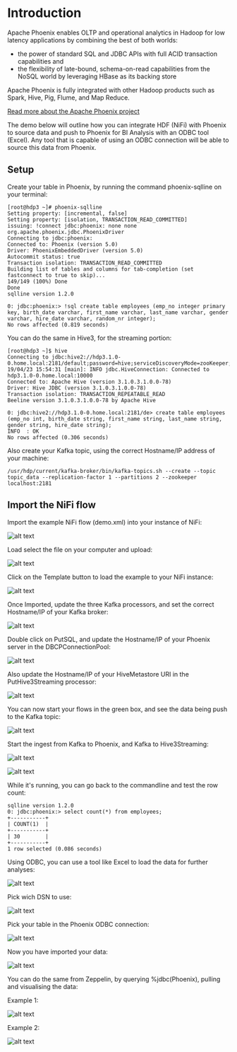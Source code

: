 # Introduction
Apache Phoenix enables OLTP and operational analytics in Hadoop for low latency applications by combining the best of both worlds:

* the power of standard SQL and JDBC APIs with full ACID transaction capabilities and
* the flexibility of late-bound, schema-on-read capabilities from the NoSQL world by leveraging HBase as its backing store

Apache Phoenix is fully integrated with other Hadoop products such as Spark, Hive, Pig, Flume, and Map Reduce.

[Read more about the Apache Phoenix project](https://phoenix.apache.org/)

The demo below will outline how you can integrate HDF (NiFi) with Phoenix to source data and push to Phoenix for BI Analysis with an ODBC tool (Excel). Any tool that is capable of using an ODBC connection will be able to source this data from Phoenix. 

## Setup
Create your table in Phoenix, by running the command phoenix-sqlline on your terminal:
```
[root@hdp3 ~]# phoenix-sqlline
Setting property: [incremental, false]
Setting property: [isolation, TRANSACTION_READ_COMMITTED]
issuing: !connect jdbc:phoenix: none none org.apache.phoenix.jdbc.PhoenixDriver
Connecting to jdbc:phoenix:
Connected to: Phoenix (version 5.0)
Driver: PhoenixEmbeddedDriver (version 5.0)
Autocommit status: true
Transaction isolation: TRANSACTION_READ_COMMITTED
Building list of tables and columns for tab-completion (set fastconnect to true to skip)...
149/149 (100%) Done
Done
sqlline version 1.2.0

0: jdbc:phoenix:> !sql create table employees (emp_no integer primary key, birth_date varchar, first_name varchar, last_name varchar, gender varchar, hire_date varchar, random_nr integer);
No rows affected (0.819 seconds)
```

You can do the same in Hive3, for the streaming portion:
```
[root@hdp3 ~]$ hive
Connecting to jdbc:hive2://hdp3.1.0-0.home.local:2181/default;password=hive;serviceDiscoveryMode=zooKeeper;user=hive;zooKeeperNamespace=hiveserver2
19/04/23 15:54:31 [main]: INFO jdbc.HiveConnection: Connected to hdp3.1.0-0.home.local:10000
Connected to: Apache Hive (version 3.1.0.3.1.0.0-78)
Driver: Hive JDBC (version 3.1.0.3.1.0.0-78)
Transaction isolation: TRANSACTION_REPEATABLE_READ
Beeline version 3.1.0.3.1.0.0-78 by Apache Hive

0: jdbc:hive2://hdp3.1.0-0.home.local:2181/de> create table employees (emp_no int, birth_date string, first_name string, last_name string, gender string, hire_date string);
INFO  : OK
No rows affected (0.306 seconds)
```

Also create your Kafka topic, using the correct Hostname/IP address of your machine:
```
/usr/hdp/current/kafka-broker/bin/kafka-topics.sh --create --topic topic_data --replication-factor 1 --partitions 2 --zookeeper localhost:2181
```

## Import the NiFi flow
Import the example NiFi flow (demo.xml) into your instance of NiFi:

![alt text](https://github.com/willie-engelbrecht/IngestNiFiToPhoenix/blob/master/UploadTemplate.JPG "Load the template - step 1")

Load select the file on your computer and upload:

![alt text](https://github.com/willie-engelbrecht/IngestNiFiToPhoenix/blob/master/UploadTemplate2.JPG "Upload the template - step 2")

Click on the Template button to load the example to your NiFi instance:

![alt text](https://github.com/willie-engelbrecht/IngestNiFiToPhoenix/blob/master/ClickTemplateButton.JPG "Load the sample flow")

Once Imported, update the three Kafka processors, and set the correct Hostname/IP of your Kafka broker:

![alt text](https://github.com/willie-engelbrecht/IngestNiFiToPhoenix/blob/master/KafkaBrokerIP.JPG "Update Kafka Broker Hostname/IP")

Double click on PutSQL, and update the Hostname/IP of your Phoenix server in the DBCPConnectionPool:

![alt text](https://github.com/willie-engelbrecht/IngestNiFiToPhoenix/blob/master/DBCPConnectionPool.JPG "Update DBCPConnection pool")

Also update the Hostname/IP of your HiveMetastore URI in the PutHive3Streaming processor:

![alt text](https://github.com/willie-engelbrecht/IngestNiFiToPhoenix/blob/master/HiveMetaStore.JPG "Update Hive Metastore URI Hostname/IP")

You can now start your flows in the green box, and see the data being push to the Kafka topic:

![alt text](https://github.com/willie-engelbrecht/IngestNiFiToPhoenix/blob/master/GenerateData.JPG "Start your data generation to Kafka")

Start the ingest from Kafka to Phoenix, and Kafka to Hive3Streaming:

![alt text](https://github.com/willie-engelbrecht/IngestNiFiToPhoenix/blob/master/PushToPhoenix.JPG "Push to Phoenix")

![alt text](https://github.com/willie-engelbrecht/IngestNiFiToPhoenix/blob/master/PushToHive3.JPG "Push to Hive3")

While it's running, you can go back to the commandline and test the row count:
```
sqlline version 1.2.0
0: jdbc:phoenix:> select count(*) from employees;
+-----------+
| COUNT(1)  |
+-----------+
| 30        |
+-----------+
1 row selected (0.086 seconds)
```

Using ODBC, you can use a tool like Excel to load the data for further analyses:

![alt text](https://github.com/willie-engelbrecht/IngestNiFiToPhoenix/blob/master/ImportFromODBC.JPG "Excel - Import from ODBC")

Pick wich DSN to use: 

![alt text](https://github.com/willie-engelbrecht/IngestNiFiToPhoenix/blob/master/PickYourDSN.JPG "Excel - Pick your DSN")

Pick your table in the Phoenix ODBC connection:

![alt text](https://github.com/willie-engelbrecht/IngestNiFiToPhoenix/blob/master/PickYourTable.JPG "Excel - Pick your Phoenix table")

Now you have imported your data:

![alt text](https://github.com/willie-engelbrecht/IngestNiFiToPhoenix/blob/master/IngestedData.JPG "Excel - View imported data")

You can do the same from Zeppelin, by querying %jdbc(Phoenix), pulling and visualising the data:

Example 1:

![alt text](https://github.com/willie-engelbrecht/IngestNiFiToPhoenix/blob/master/Zeppelin-1.JPG "Zeppelin - Example 1")

Example 2:

![alt text](https://github.com/willie-engelbrecht/IngestNiFiToPhoenix/blob/master/Zeppelin-2.JPG "Zeppelin - Example 2")

